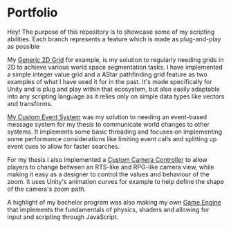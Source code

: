# Portfolio
Hey! The purpose of this repository is to showcase some of my scripting abilities. Each branch represents a feature which is made as plug-and-play as possible

My [Generic 2D Grid](https://github.com/AdrianIhle/Portfolio/tree/Generic2DGrid) for example, is my solution to regularly needing grids in 2D to achieve various world space segmentation tasks. I have implemented a simple integer value grid and a AStar pathfinding grid feature as two examples of what I have used it for in the past. 
It's made specifically for Unity and is plug and play within that ecosystem, but also easily adaptable into any scripting language as it relies only on simple data types like vectors and transforms. 

[My Custom Event System](https://github.com/AdrianIhle/Portfolio/tree/EventSystem) was my solution to needing an event-based message system for my thesis to communicate world changes to other systems. It implements some basic threading and focuses on implementing some performance considerations like limiting event calls and splitting up event cues to allow for faster searches. 

For my thesis I also implemented a [Custom Camera Controller](https://github.com/AdrianIhle/Portfolio/tree/CameraController) to allow players to change between an RTS-like and RPG-like camera view, while making it easy as a designer to control the values and behaviour of the zoom. it uses Unity's animation curves for example to help define the shape of the camera's zoom path. 

A highlight of my bachelor program was also making my own [Game Engine](https://github.com/AdrianIhle/Portfolio/tree/GameEngine) that implements the fundamentals of physics, shaders and allowing for input and scripting through JavaScript. 
